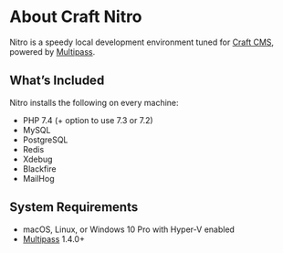 # About Craft Nitro

Nitro is a speedy local development environment tuned for [Craft CMS](https://craftcms.com/), powered by [Multipass](https://multipass.run/).

## What’s Included

Nitro installs the following on every machine:

- PHP 7.4 (+ option to use 7.3 or 7.2)
- MySQL
- PostgreSQL
- Redis
- Xdebug
- Blackfire
- MailHog

## System Requirements

- macOS, Linux, or Windows 10 Pro with Hyper-V enabled
- [Multipass](https://multipass.run/) 1.4.0+
